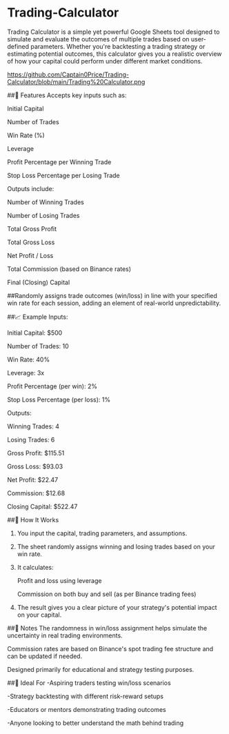 # Trading-Calculator
Trading Calculator is a simple yet powerful Google Sheets tool designed to simulate and evaluate the outcomes of multiple trades based on user-defined parameters. Whether you're backtesting a trading strategy or estimating potential outcomes, this calculator gives you a realistic overview of how your capital could perform under different market conditions.

https://github.com/Captain0Price/Trading-Calculator/blob/main/Trading%20Calculator.png

##🔧 Features
Accepts key inputs such as:

Initial Capital

Number of Trades

Win Rate (%)

Leverage

Profit Percentage per Winning Trade

Stop Loss Percentage per Losing Trade

Outputs include:

Number of Winning Trades

Number of Losing Trades

Total Gross Profit

Total Gross Loss

Net Profit / Loss

Total Commission (based on Binance rates)

Final (Closing) Capital

##Randomly assigns trade outcomes (win/loss) in line with your specified win rate for each session, adding an element of real-world unpredictability.

##📈 Example
Inputs:

Initial Capital: $500

Number of Trades: 10

Win Rate: 40%

Leverage: 3x

Profit Percentage (per win): 2%

Stop Loss Percentage (per loss): 1%

Outputs:

Winning Trades: 4

Losing Trades: 6

Gross Profit: $115.51

Gross Loss: $93.03

Net Profit: $22.47

Commission: $12.68

Closing Capital: $522.47

##🔢 How It Works
1) You input the capital, trading parameters, and assumptions.

2) The sheet randomly assigns winning and losing trades based on your win rate.

3) It calculates:

    Profit and loss using leverage

    Commission on both buy and sell (as per Binance trading fees)

4) The result gives you a clear picture of your strategy's potential impact on your capital.

##📌 Notes
The randomness in win/loss assignment helps simulate the uncertainty in real trading environments.

Commission rates are based on Binance's spot trading fee structure and can be updated if needed.

Designed primarily for educational and strategy testing purposes.

##🧮 Ideal For
-Aspiring traders testing win/loss scenarios

-Strategy backtesting with different risk-reward setups

-Educators or mentors demonstrating trading outcomes

-Anyone looking to better understand the math behind trading
